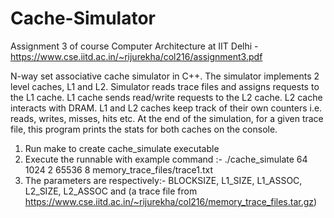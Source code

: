 # Cache-Simulator

Assignment 3 of course Computer Architecture at IIT Delhi - https://www.cse.iitd.ac.in/~rijurekha/col216/assignment3.pdf

N-way set associative cache simulator in C++. The simulator implements 2 level caches, L1 and L2. 
Simulator reads trace files and assigns requests to the L1 cache. L1 cache sends read/write requests to the L2 cache. 
L2 cache interacts with DRAM. L1 and L2 caches keep track of their own counters i.e. reads, writes, misses, hits etc. At the end of
the simulation, for a given trace file, this program prints the stats for both caches on the console.

1. Run make to create cache_simulate executable
2. Execute the runnable with example command :- ./cache_simulate 64 1024 2 65536 8 memory_trace_files/trace1.txt
3. The parameters are respectively:- BLOCKSIZE, L1_SIZE, L1_ASSOC, L2_SIZE, L2_ASSOC and (a trace file from https://www.cse.iitd.ac.in/~rijurekha/col216/memory_trace_files.tar.gz)
